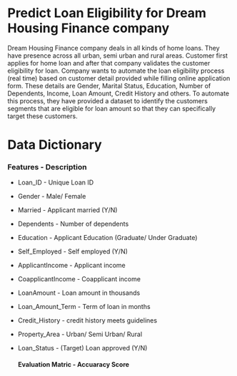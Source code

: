 # Predict Loan Eligibility for Dream Housing Finance company

Dream Housing Finance company deals in all kinds of home loans. They have presence across all urban, semi urban and rural areas. Customer first applies for home loan and after that company validates the customer eligibility for loan.
Company wants to automate the loan eligibility process (real time) based on customer detail provided while filling online application form. These details are Gender, Marital Status, Education, Number of Dependents, Income, Loan Amount, Credit History and others. To automate this process, they have provided a dataset to identify the customers segments that are eligible for loan amount so that they can specifically target these customers. 

# Data Dictionary

### Features	- Description
* Loan_ID	- Unique Loan ID
* Gender	- Male/ Female
* Married	- Applicant married (Y/N)
* Dependents -	Number of dependents
* Education	 - Applicant Education (Graduate/ Under Graduate)
* Self_Employed	- Self employed (Y/N)
* ApplicantIncome -	Applicant income
* CoapplicantIncome	- Coapplicant income
* LoanAmount	- Loan amount in thousands
* Loan_Amount_Term	- Term of loan in months
* Credit_History	 - credit history meets guidelines
* Property_Area	 - Urban/ Semi Urban/ Rural
* Loan_Status	 - (Target) Loan approved (Y/N)

    #### Evaluation Matric - Accuaracy Score
